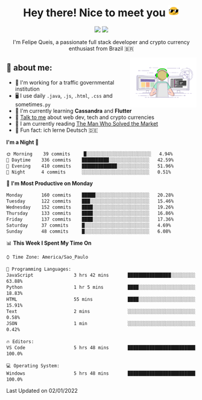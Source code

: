 
<h1 align="center">Hey there! Nice to meet you <img src="assets/sunglasses.gif" width="30"/></h1>

<p align="center">
  <a href="https://www.linkedin.com/in/fqueis"><img src="https://img.shields.io/badge/-LinkedIn-blue?style=flat&logo=Linkedin&logoColor=white" /></a>
  <a href="mailto:fqueis@gmail.com"><img src="https://img.shields.io/badge/-Gmail-c14438?style=flat&logo=Gmail&logoColor=white" /></a>
</p>

<p align="center">I'm Felipe Queis, a passionate full stack developer and crypto currency enthusiast from Brazil 🇧🇷</p>

<img width="35%" align="right" alt="fqueis" src="assets/profile.gif" /></p>

## 🤵 about me:

- 🏢 I'm working for a traffic governmental institution
- 🖥️ I use daily `.java`, `.js`, `.html`, `.css` and sometimes`.py`
- 🌱 I'm currently learning **Cassandra** and **Flutter**
- 💬 [Talk to me](https://github.com/fqueis/fqueis/discussions) about web dev, tech and crypto currencies
- 📖 I am currently reading [The Man Who Solved the Market](https://amzn.com/073521798X)
- 💭 Fun fact: ich lerne Deutsch 🇩🇪

<!--START_SECTION:waka-->
**I'm a Night 🦉** 

```text
🌞 Morning    39 commits     █░░░░░░░░░░░░░░░░░░░░░░░░   4.94% 
🌆 Daytime    336 commits    ██████████░░░░░░░░░░░░░░░   42.59% 
🌃 Evening    410 commits    █████████████░░░░░░░░░░░░   51.96% 
🌙 Night      4 commits      ░░░░░░░░░░░░░░░░░░░░░░░░░   0.51%

```
📅 **I'm Most Productive on Monday** 

```text
Monday       160 commits    █████░░░░░░░░░░░░░░░░░░░░   20.28% 
Tuesday      122 commits    ███░░░░░░░░░░░░░░░░░░░░░░   15.46% 
Wednesday    152 commits    ████░░░░░░░░░░░░░░░░░░░░░   19.26% 
Thursday     133 commits    ████░░░░░░░░░░░░░░░░░░░░░   16.86% 
Friday       137 commits    ████░░░░░░░░░░░░░░░░░░░░░   17.36% 
Saturday     37 commits     █░░░░░░░░░░░░░░░░░░░░░░░░   4.69% 
Sunday       48 commits     █░░░░░░░░░░░░░░░░░░░░░░░░   6.08%

```


📊 **This Week I Spent My Time On** 

```text
⌚︎ Time Zone: America/Sao_Paulo

💬 Programming Languages: 
JavaScript               3 hrs 42 mins       ████████████████░░░░░░░░░   63.88% 
Python                   1 hr 5 mins         ████░░░░░░░░░░░░░░░░░░░░░   18.83% 
HTML                     55 mins             ████░░░░░░░░░░░░░░░░░░░░░   15.91% 
Text                     2 mins              ░░░░░░░░░░░░░░░░░░░░░░░░░   0.58% 
JSON                     1 min               ░░░░░░░░░░░░░░░░░░░░░░░░░   0.42%

🔥 Editors: 
VS Code                  5 hrs 48 mins       █████████████████████████   100.0%

💻 Operating System: 
Windows                  5 hrs 48 mins       █████████████████████████   100.0%

```


 Last Updated on 02/01/2022
<!--END_SECTION:waka-->
